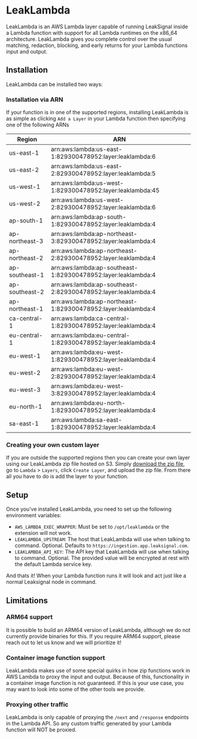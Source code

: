 # LeakLambda

LeakLambda is an AWS Lambda layer capable of running LeakSignal inside a Lambda function with support for all Lambda runtimes on the x86_64 architecture.
LeakLambda gives you complete control over the usual matching, redaction, blocking, and early returns for your Lambda functions input and output.

## Installation

LeakLambda can be installed two ways:

### Installation via ARN

If your function is in one of the supported regions, installing LeakLambda is as simple as clicking `Add a Layer` in your Lambda function then specifying one of the following ARNs

| Region | ARN |
| --- | --- |
| us-east-1 | arn:aws:lambda:us-east-1:829300478952:layer:leaklambda:6 |
| us-east-2 | arn:aws:lambda:us-east-2:829300478952:layer:leaklambda:5 |
| us-west-1 | arn:aws:lambda:us-west-1:829300478952:layer:leaklambda:45 |
| us-west-2 | arn:aws:lambda:us-west-2:829300478952:layer:leaklambda:6 |
| ap-south-1 | arn:aws:lambda:ap-south-1:829300478952:layer:leaklambda:4 |
| ap-northeast-3 | arn:aws:lambda:ap-northeast-3:829300478952:layer:leaklambda:4 |
| ap-northeast-2 | arn:aws:lambda:ap-northeast-2:829300478952:layer:leaklambda:4 |
| ap-southeast-1 | arn:aws:lambda:ap-southeast-1:829300478952:layer:leaklambda:4 |
| ap-southeast-2 | arn:aws:lambda:ap-southeast-2:829300478952:layer:leaklambda:4 |
| ap-northeast-1 | arn:aws:lambda:ap-northeast-1:829300478952:layer:leaklambda:4 |
| ca-central-1 | arn:aws:lambda:ca-central-1:829300478952:layer:leaklambda:4 |
| eu-central-1 | arn:aws:lambda:eu-central-1:829300478952:layer:leaklambda:4 |
| eu-west-1 | arn:aws:lambda:eu-west-1:829300478952:layer:leaklambda:4 |
| eu-west-2 | arn:aws:lambda:eu-west-2:829300478952:layer:leaklambda:4 |
| eu-west-3 | arn:aws:lambda:eu-west-3:829300478952:layer:leaklambda:4 |
| eu-north-1 | arn:aws:lambda:eu-north-1:829300478952:layer:leaklambda:4 |
| sa-east-1 | arn:aws:lambda:sa-east-1:829300478952:layer:leaklambda:4 |

### Creating your own custom layer

If you are outside the supported regions then you can create your own layer using our LeakLambda zip file hosted on S3. Simply [download the zip file](https://leakproxy.s3.us-west-2.amazonaws.com/leaklambda-0.7.1.zip), go to `Lambda` > `Layers`, click `Create Layer`, and upload the zip file. From there all you have to do is add the layer to your function.

## Setup

Once you've installed LeakLambda, you need to set up the following environment variables:

- `AWS_LAMBDA_EXEC_WRAPPER`: Must be set to `/opt/leaklambda` or the extension will not work.
- `LEAKLAMBDA_UPSTREAM`: The host that LeakLambda will use when talking to command. Optional. Defaults to `https://ingestion.app.leaksignal.com`.
- `LEAKLAMBDA_API_KEY`: The API key that LeakLambda will use when talking to command. Optional. The provided value will be encrypted at rest with the default Lambda service key.

And thats it! When your Lambda function runs it will look and act just like a normal Leaksignal node in command.

## Limitations

### ARM64 support

It is possible to build an ARM64 version of LeakLambda, although we do not currently provide binaries for this. If you require ARM64 support, please reach out to let us know and we will prioritize it!

### Container image function support

LeakLambda makes use of some special quirks in how zip functions work in AWS Lambda to proxy the input and output. Because of this, functionality in a container image function is not guaranteed. If this is your use case, you may want to look into some of the other tools we provide.

### Proxying other traffic

LeakLambda is only capable of proxying the `/next` and `/response` endpoints in the Lambda API. So any custom traffic generated by your Lambda function will NOT be proxied.
